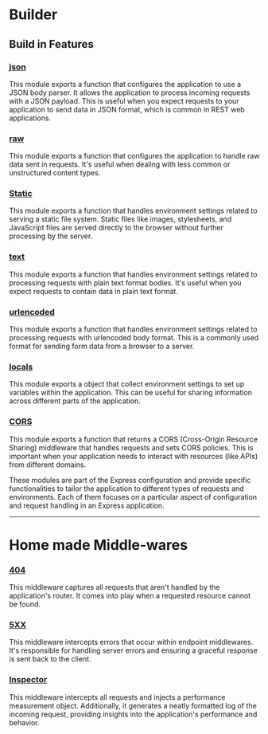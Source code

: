 # Builder
## Build in Features

### [json](./config/_json/index.js)
This module exports a function that configures the application to use a JSON body parser. It allows the application to process incoming requests with a JSON payload. This is useful when you expect requests to your application to send data in JSON format, which is common in REST web applications.

### [raw](./config/_raw/index.js)
This module exports a function that configures the application to handle raw data sent in requests. It's useful when dealing with less common or unstructured content types.

### [Static](./config/_static/index.js)
This module exports a function that handles environment settings related to serving a static file system. Static files like images, stylesheets, and JavaScript files are served directly to the browser without further processing by the server.

### [text](./config/_text/index.js)
This module exports a function that handles environment settings related to processing requests with plain text format bodies. It's useful when you expect requests to contain data in plain text format.

### [urlencoded](./config/_urlencoded/index.js)
This module exports a function that handles environment settings related to processing requests with urlencoded body format. This is a commonly used format for sending form data from a browser to a server.

### [locals](./config/_locals/index.js)
This module exports a object that collect environment settings to set up variables within the application. This can be useful for sharing information across different parts of the application.

### [CORS](./)
This module exports a function that returns a CORS (Cross-Origin Resource Sharing) middleware that handles requests and sets CORS policies. This is important when your application needs to interact with resources (like APIs) from different domains.

These modules are part of the Express configuration and provide specific functionalities to tailor the application to different types of requests and environments. Each of them focuses on a particular aspect of configuration and request handling in an Express application.

---

# Home made Middle-wares

### [404](./builder/features/homebrew/middlewares/cannot_get/index.js)
This middleware captures all requests that aren't handled by the application's router. It comes into play when a requested resource cannot be found.

### [5XX](./builder/features/homebrew/middlewares/error_handler/index.js)
This middleware intercepts errors that occur within endpoint middlewares. It's responsible for handling server errors and ensuring a graceful response is sent back to the client.

### [Inspector](./builder/features/homebrew/middlewares/inspector/index.js)
This middleware intercepts all requests and injects a performance measurement object. Additionally, it generates a neatly formatted log of the incoming request, providing insights into the application's performance and behavior.